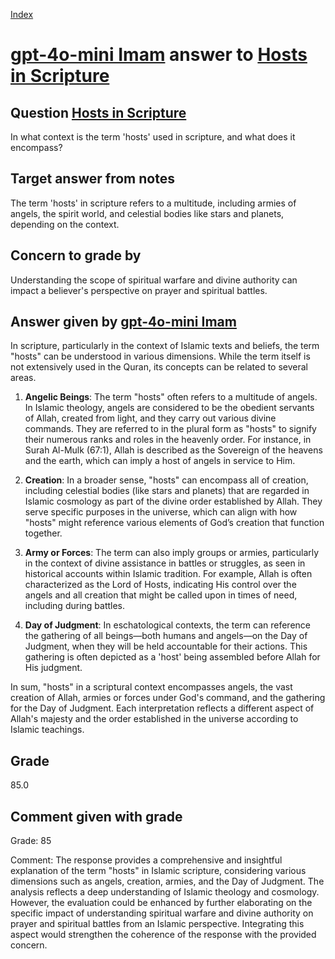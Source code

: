
[Index](../../index.md)
# [gpt-4o-mini Imam](../../answering_models/gpt-4o-mini_Imam.md) answer to [Hosts in Scripture](../../questions/Hosts_in_Scripture.md)

## Question [Hosts in Scripture](../../questions/Hosts_in_Scripture.md)
In what context is the term 'hosts' used in scripture, and what does it encompass?

## Target answer from notes
The term 'hosts' in scripture refers to a multitude, including armies of angels, the spirit world, and celestial bodies like stars and planets, depending on the context.

## Concern to grade by
Understanding the scope of spiritual warfare and divine authority can impact a believer's perspective on prayer and spiritual battles.

## Answer given by [gpt-4o-mini Imam](../../answering_models/gpt-4o-mini_Imam.md)
In scripture, particularly in the context of Islamic texts and beliefs, the term "hosts" can be understood in various dimensions. While the term itself is not extensively used in the Quran, its concepts can be related to several areas.

1. **Angelic Beings**: The term "hosts" often refers to a multitude of angels. In Islamic theology, angels are considered to be the obedient servants of Allah, created from light, and they carry out various divine commands. They are referred to in the plural form as "hosts" to signify their numerous ranks and roles in the heavenly order. For instance, in Surah Al-Mulk (67:1), Allah is described as the Sovereign of the heavens and the earth, which can imply a host of angels in service to Him.

2. **Creation**: In a broader sense, "hosts" can encompass all of creation, including celestial bodies (like stars and planets) that are regarded in Islamic cosmology as part of the divine order established by Allah. They serve specific purposes in the universe, which can align with how "hosts" might reference various elements of God’s creation that function together.

3. **Army or Forces**: The term can also imply groups or armies, particularly in the context of divine assistance in battles or struggles, as seen in historical accounts within Islamic tradition. For example, Allah is often characterized as the Lord of Hosts, indicating His control over the angels and all creation that might be called upon in times of need, including during battles.

4. **Day of Judgment**: In eschatological contexts, the term can reference the gathering of all beings—both humans and angels—on the Day of Judgment, when they will be held accountable for their actions. This gathering is often depicted as a 'host' being assembled before Allah for His judgment.

In sum, "hosts" in a scriptural context encompasses angels, the vast creation of Allah, armies or forces under God's command, and the gathering for the Day of Judgment. Each interpretation reflects a different aspect of Allah's majesty and the order established in the universe according to Islamic teachings.

## Grade
85.0

## Comment given with grade
Grade: 85

Comment: The response provides a comprehensive and insightful explanation of the term "hosts" in Islamic scripture, considering various dimensions such as angels, creation, armies, and the Day of Judgment. The analysis reflects a deep understanding of Islamic theology and cosmology. However, the evaluation could be enhanced by further elaborating on the specific impact of understanding spiritual warfare and divine authority on prayer and spiritual battles from an Islamic perspective. Integrating this aspect would strengthen the coherence of the response with the provided concern.
